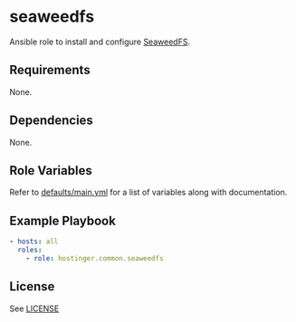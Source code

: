 # seaweedfs

Ansible role to install and configure [SeaweedFS](https://github.com/seaweedfs/seaweedfs).

## Requirements

None.

## Dependencies

None.

## Role Variables

Refer to [defaults/main.yml](defaults/main.yml) for a list of variables along with documentation.

## Example Playbook

```yaml
- hosts: all
  roles:
    - role: hostinger.common.seaweedfs
```

## License

See [LICENSE](../../LICENSE)
